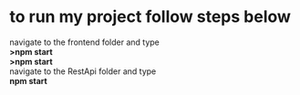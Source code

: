 <h1>to run my project follow steps below</h1>
navigate to the frontend folder and type
</br>
<b>>npm start</b>
</br>
<b>>npm start</b>
</br>
navigate to the RestApi folder and type
</br>
<b>npm start</b>
